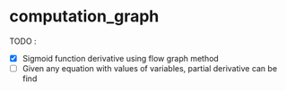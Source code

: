 # computation_graph
TODO : 
- [x] Sigmoid function derivative using flow graph method
- [ ] Given any equation with values of variables, partial derivative can be find
